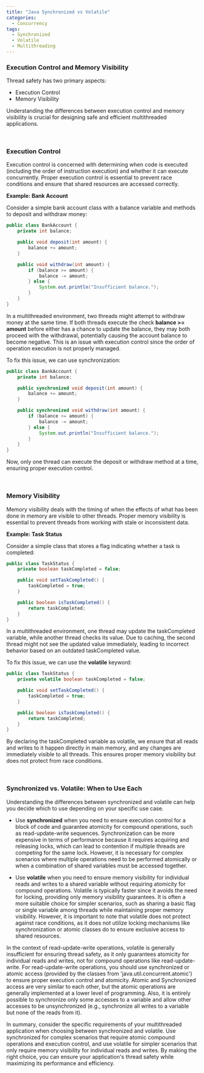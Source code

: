 ```yaml
---
title: "Java Synchronized vs Volatile"
categories:
  - Concurrency
tags:
  - Synchronized
  - Volatile
  - Multithreading
---
```


### Execution Control and Memory Visibility

Thread safety has two primary aspects:

* Execution Control
* Memory Visibility

Understanding the differences between execution control and memory visibility is crucial for designing safe and efficient multithreaded applications.

<br>

### Execution Control

Execution control is concerned with determining when code is executed (including the order of instruction execution) and whether it can execute concurrently. Proper execution control is essential to prevent race conditions and ensure that shared resources are accessed correctly.

**Example: Bank Account**

Consider a simple bank account class with a balance variable and methods to deposit and withdraw money:

```java
public class BankAccount {
    private int balance;

    public void deposit(int amount) {
        balance += amount;
    }

    public void withdraw(int amount) {
        if (balance >= amount) {
            balance -= amount;
        } else {
            System.out.println("Insufficient balance.");
        }
    }
} 
```
In a multithreaded environment, two threads might attempt to withdraw money at the same time. If both threads execute the check **balance >= amount** before either has a chance to update the balance, they may both proceed with the withdrawal, potentially causing the account balance to become negative. This is an issue with execution control since the order of operation execution is not properly managed.

To fix this issue, we can use synchronization:

```java
public class BankAccount {
    private int balance;

    public synchronized void deposit(int amount) {
        balance += amount;
    }

    public synchronized void withdraw(int amount) {
        if (balance >= amount) {
            balance -= amount;
        } else {
            System.out.println("Insufficient balance.");
        }
    }
}
```
Now, only one thread can execute the deposit or withdraw method at a time, ensuring proper execution control.

<br>

### Memory Visibility

Memory visibility deals with the timing of when the effects of what has been done in memory are visible to other threads. Proper memory visibility is essential to prevent threads from working with stale or inconsistent data.

**Example: Task Status**

Consider a simple class that stores a flag indicating whether a task is completed:


```java
public class TaskStatus {
    private boolean taskCompleted = false;

    public void setTaskCompleted() {
        taskCompleted = true;
    }

    public boolean isTaskCompleted() {
        return taskCompleted;
    }
}
```

In a multithreaded environment, one thread may update the taskCompleted variable, while another thread checks its value. Due to caching, the second thread might not see the updated value immediately, leading to incorrect behavior based on an outdated taskCompleted value.

To fix this issue, we can use the **volatile** keyword:

```java
public class TaskStatus {
    private volatile boolean taskCompleted = false;

    public void setTaskCompleted() {
        taskCompleted = true;
    }

    public boolean isTaskCompleted() {
        return taskCompleted;
    }
}
```
By declaring the taskCompleted variable as volatile, we ensure that all reads and writes to it happen directly in main memory, and any changes are immediately visible to all threads. This ensures proper memory visibility but does not protect from race conditions.

<br>

### Synchronized vs. Volatile: When to Use Each

Understanding the differences between synchronized and volatile can help you decide which to use depending on your specific use case.

* Use **synchronized** when you need to ensure execution control for a block of code and guarantee atomicity for compound operations, such as read-update-write sequences. Synchronization can be more expensive in terms of performance because it requires acquiring and releasing locks, which can lead to contention if multiple threads are competing for the same lock. However, it is necessary for complex scenarios where multiple operations need to be performed atomically or when a combination of shared variables must be accessed together.

* Use **volatile** when you need to ensure memory visibility for individual reads and writes to a shared variable without requiring atomicity for compound operations. Volatile is typically faster since it avoids the need for locking, providing only memory visibility guarantees. It is often a more suitable choice for simpler scenarios, such as sharing a basic flag or single variable among threads while maintaining proper memory visibility. However, it is important to note that volatile does not protect against race conditions, as it does not utilize locking mechanisms like synchronization or atomic classes do to ensure exclusive access to shared resources.

In the context of read-update-write operations, volatile is generally insufficient for ensuring thread safety, as it only guarantees atomicity for individual reads and writes, not for compound operations like read-update-write. For read-update-write operations, you should use synchronized or atomic access (provided by the classes from 'java.util.concurrent.atomic') to ensure proper execution control and atomicity. Atomic and Synchronized access are very similar to each other, but the atomic operations are generally implemented at a lower level of programming. Also, it is entirely possible to synchronize only some accesses to a variable and allow other accesses to be unsynchronized (e.g., synchronize all writes to a variable but none of the reads from it).

In summary, consider the specific requirements of your multithreaded application when choosing between synchronized and volatile. Use synchronized for complex scenarios that require atomic compound operations and execution control, and use volatile for simpler scenarios that only require memory visibility for individual reads and writes. By making the right choice, you can ensure your application's thread safety while maximizing its performance and efficiency.